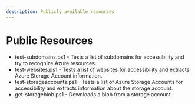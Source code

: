 ```yaml
---
description: Publicly available resources
---
```


# Public Resources

* test-subdomains.ps1 - Tests a list of subdomains for accessibility and try to recognize Azure resources.
* test-websites.ps1 - Tests a list of websites for accessibility and extracts Azure Storage Account information.
* test-storageaccounts.ps1 - Tests a list of Azure Storage Accounts for accessibility and extracts information about the storage account.
* get-storageblob.ps1 - Downloads a blob from a storage account.
